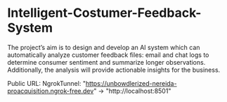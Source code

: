 # Intelligent-Costumer-Feedback-System
The project’s aim is to design and develop an AI system which can automatically analyze customer feedback files: email and chat logs to determine consumer sentiment and summarize longer observations. Additionally, the analysis will provide actionable insights for the business.

Public URL: NgrokTunnel: "https://unbowdlerized-nereida-proacquisition.ngrok-free.dev" -> "http://localhost:8501"

